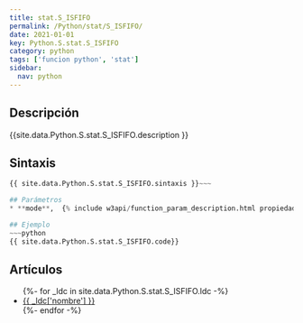 ```yaml
---
title: stat.S_ISFIFO
permalink: /Python/stat/S_ISFIFO/
date: 2021-01-01
key: Python.S.stat.S_ISFIFO
category: python
tags: ['funcion python', 'stat']
sidebar: 
  nav: python
---
```


## Descripción
{{site.data.Python.S.stat.S_ISFIFO.description }}

## Sintaxis
~~~python
{{ site.data.Python.S.stat.S_ISFIFO.sintaxis }}~~~

## Parámetros
* **mode**,  {% include w3api/function_param_description.html propiedad=site.data.Python.S.stat.S_ISFIFO valor="mode" %}

## Ejemplo
~~~python
{{ site.data.Python.S.stat.S_ISFIFO.code}}
~~~

## Artículos
<ul>
{%- for _ldc in site.data.Python.S.stat.S_ISFIFO.ldc -%}
   <li>
       <a href="{{_ldc['url'] }}">{{ _ldc['nombre'] }}</a>
   </li>
{%- endfor -%}
</ul>
